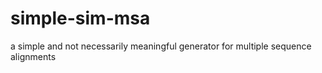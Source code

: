 simple-sim-msa
==============

a simple and not necessarily meaningful generator for multiple sequence alignments
